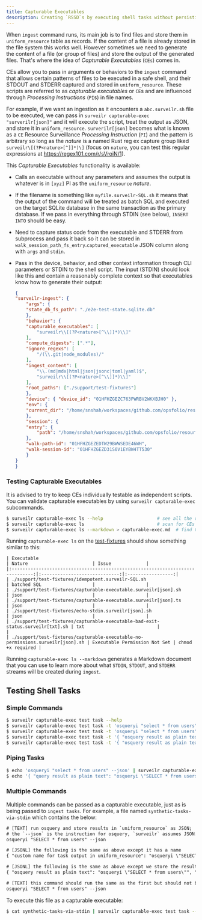 ```yaml
---
title: Capturable Executables
description: Creating `RSSD`s by executing shell tasks without persisting.
---
```


When `ingest` command runs, its main job is to find files and store them in `uniform_resource` table as records. If the content of a file is already stored in the file system this works well. However sometimes we need to generate the content of a file (or group of files) and store the output of the generated files. That's where the idea of _Capturable Executables_ (`CEs`) comes in.

CEs allow you to pass in arguments or behaviors to the `ingest` command that allows certain patterns of files to be executed in a safe shell, and their STDOUT and STDERR captured and stored in `uniform_resource`. These scripts are referred to as _capturable executables_ or `CE`s and are influenced through _Processing Instructions_ (`PI`s) in file names.

For example, if we want an ingestion as it encounters a `abc.surveilr.sh` file to be executed, we can pass in `surveilr capturable-exec "surverilr[json]"` and it will
execute the script, treat the output as JSON, and store it in
`uniform_resource`. `surverilr[json]` becomes what is known as a `CE` Resource
Surveillance _Processing Instruction_ (`PI`) and the pattern is arbitrary so
long as the _nature_ is a named Rust reg ex capture group liked
`surveilr\[(?P<nature>[^]]*)\]` (focus on `nature`, you can test this regular
expressions at https://regex101.com/r/sVroiN/1).

This _Capturable Executables_ functionality is available:

- Calls an executable without any parameters and assumes the output is whatever
  is in `[xyz]` PI as the `uniform_resource` _nature_.
- If the filename is something like `myfile.surveilr-SQL.sh` it means that the
  output of the command will be treated as batch SQL and executed on the target
  SQLite database in the same transaction as the primary database. If we pass in
  everything through STDIN (see below), `INSERT INTO` should be easy.
- Need to capture status code from the executable and STDERR from subprocess and
  pass it back so it can be stored in
  `walk_session_path_fs_entry`.`captured_executable` JSON column along with
  `args` and `stdin`.
- Pass in the device, behavior, and other context information through CLI
  parameters or STDIN to the shell script. The input (STDIN) should look like
  this and contain a reasonably complete context so that executables know how to
  generate their output:

    ```json
    {
    "surveilr-ingest": {
        "args": {
        "state_db_fs_path": "./e2e-test-state.sqlite.db"
        },
        "behavior": {
        "capturable_executables": [
            "surveilr\\[(?P<nature>[^\\]]*)\\]"
        ],
        "compute_digests": [".*"],
        "ignore_regexs": [
            "/(\\.git|node_modules)/"
        ],
        "ingest_content": [
            "\\.(md|mdx|html|json|jsonc|toml|yaml)$",
            "surveilr\\[(?P<nature>[^\\]]*)\\]"
        ],
        "root_paths": ["./support/test-fixtures"]
        },
        "device": { "device_id": "01HFHZGEZC763PWRBV2WKXBJH0" },
        "env": {
        "current_dir": "/home/snshah/workspaces/github.com/opsfolio/resource-surveillance"
        },
        "session": {
        "entry": {
            "path": "/home/snshah/workspaces/github.com/opsfolio/resource-surveillance/support/test-fixtures/echo-stdin.surveilr[json].sh"
        },
        "walk-path-id": "01HFHZGEZEDTW29BWWSEDE46WH",
        "walk-session-id": "01HFHZGEZD31S0V1EYBW4TT530"
        }
    }
    }
    ```

### Testing Capturable Executables

It is advised to try to keep CEs individually testable as independent scripts. You can validate
capturable executables by using `surveilr capturable-exec` subcommands.

```bash
$ surveilr capturable-exec ls --help                    # see all the options (arguments are same as `ingest`)
$ surveilr capturable-exec ls                           # scan for CEs and show a table of what's found
$ surveilr capturable-exec ls --markdown > capturable-exec.md  # find CEs, try to execute them, store their output in a Markdown
```

Running `capturable-exec ls` on the [test-fixtures]() should show something similar to this:

```
| Executable                                                                     | Nature                        | Issue             |
|:------------------------------------------------------------------------------:|:-----------------------------:|:-----------------:|
| ./support/test-fixtures/idempotent.surveilr-SQL.sh                             | batched SQL                   |                   |
| ./support/test-fixtures/capturable-executable.surveilr[json].sh                | json                          |                   |
| ./support/test-fixtures/capturable-executable.surveilr[json].ts                | json                          |                   |
| ./support/test-fixtures/echo-stdin.surveilr[json].sh                           | json                          |                   |
| ./support/test-fixtures/capturable-executable-bad-exit-status.surveilr[txt].sh | txt                           |                   |
| ./support/test-fixtures/capturable-executable-no-permissions.surveilr[json].sh | Executable Permission Not Set | chmod +x required |
```

Running `capturable-exec ls --markdown` generates a Markdown document that you
can use to learn more about what `STDIN`, `STDOUT`, and `STDERR` streams will be
created during `ingest`.

## Testing Shell Tasks

### Simple Commands
```bash
$ surveilr capturable-exec test task --help
$ surveilr capturable-exec test task -t 'osqueryi "select * from users" --json'
$ surveilr capturable-exec test task -t 'osqueryi "select * from users"'
$ surveilr capturable-exec test task -t '{ "osquery result as plain text": "osqueryi \"SELECT * from users\" --json" }'
$ surveilr capturable-exec test task -t '{ "osquery result as plain text": "osqueryi \"SELECT * from users\"", "nature": "text/plain" }'
```

### Piping Tasks
```bash
$ echo 'osqueryi "select * from users" --json' | surveilr capturable-exec test task --stdin
$ echo '{ "query result as plain text": "osqueryi \"SELECT * from users\"", "nature": "text/plain" }' | surveilr capturable-exec test task --stdin
```

### Multiple Commands
Multiple commands can be passed as a capturable executable, just as is being passed to `ingest tasks`. 
For example, a file named `synthetic-tasks-via-stdin` which contains the below:
```txt
# [TEXT] run osquery and store results in `uniform_resource` as JSON;
# the `--json` is the instruction for osquery, `surveilr` assumes JSON.
osqueryi "SELECT * from users" --json

# [JSONL] the following is the same as above except it has a name
{ "custom name for task output in uniform_resource": "osqueryi \"SELECT * from users\" --json", "nature": "json" }

# [JSONL] the following is the same as above except we store the result as plain text
{ "osquery result as plain text": "osqueryi \"SELECT * from users\"", "nature": "text/plain" }

# [TEXT] this command should run the same as the first but should not be stored more than once
osqueryi "SELECT * from users" --json
```
To execute this file as a capturable executable:
```bash
$ cat synthetic-tasks-via-stdin | surveilr capturable-exec test task --stdin
```